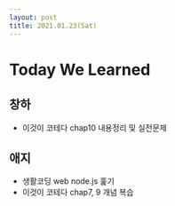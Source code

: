 ```yaml
---
layout: post
title: 2021.01.23(Sat)
---
```

# Today We Learned

## 창하

- 이것이 코테다 chap10 내용정리 및 실전문제

## 애지

- 생활코딩 web node.js 훑기
- 이것이 코테다 chap7, 9 개념 복습